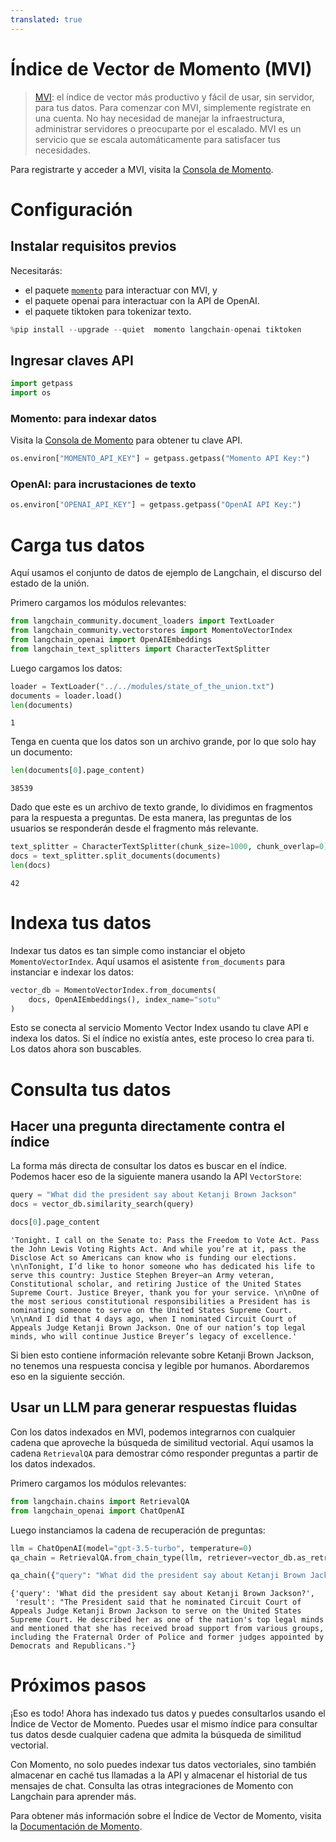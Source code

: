 ```yaml
---
translated: true
---
```


# Índice de Vector de Momento (MVI)

>[MVI](https://gomomento.com): el índice de vector más productivo y fácil de usar, sin servidor, para tus datos. Para comenzar con MVI, simplemente regístrate en una cuenta. No hay necesidad de manejar la infraestructura, administrar servidores o preocuparte por el escalado. MVI es un servicio que se escala automáticamente para satisfacer tus necesidades.

Para registrarte y acceder a MVI, visita la [Consola de Momento](https://console.gomomento.com).

# Configuración

## Instalar requisitos previos

Necesitarás:
- el paquete [`momento`](https://pypi.org/project/momento/) para interactuar con MVI, y
- el paquete openai para interactuar con la API de OpenAI.
- el paquete tiktoken para tokenizar texto.

```python
%pip install --upgrade --quiet  momento langchain-openai tiktoken
```

## Ingresar claves API

```python
import getpass
import os
```

### Momento: para indexar datos

Visita la [Consola de Momento](https://console.gomomento.com) para obtener tu clave API.

```python
os.environ["MOMENTO_API_KEY"] = getpass.getpass("Momento API Key:")
```

### OpenAI: para incrustaciones de texto

```python
os.environ["OPENAI_API_KEY"] = getpass.getpass("OpenAI API Key:")
```

# Carga tus datos

Aquí usamos el conjunto de datos de ejemplo de Langchain, el discurso del estado de la unión.

Primero cargamos los módulos relevantes:

```python
from langchain_community.document_loaders import TextLoader
from langchain_community.vectorstores import MomentoVectorIndex
from langchain_openai import OpenAIEmbeddings
from langchain_text_splitters import CharacterTextSplitter
```

Luego cargamos los datos:

```python
loader = TextLoader("../../modules/state_of_the_union.txt")
documents = loader.load()
len(documents)
```

```output
1
```

Tenga en cuenta que los datos son un archivo grande, por lo que solo hay un documento:

```python
len(documents[0].page_content)
```

```output
38539
```

Dado que este es un archivo de texto grande, lo dividimos en fragmentos para la respuesta a preguntas. De esta manera, las preguntas de los usuarios se responderán desde el fragmento más relevante.

```python
text_splitter = CharacterTextSplitter(chunk_size=1000, chunk_overlap=0)
docs = text_splitter.split_documents(documents)
len(docs)
```

```output
42
```

# Indexa tus datos

Indexar tus datos es tan simple como instanciar el objeto `MomentoVectorIndex`. Aquí usamos el asistente `from_documents` para instanciar e indexar los datos:

```python
vector_db = MomentoVectorIndex.from_documents(
    docs, OpenAIEmbeddings(), index_name="sotu"
)
```

Esto se conecta al servicio Momento Vector Index usando tu clave API e indexa los datos. Si el índice no existía antes, este proceso lo crea para ti. Los datos ahora son buscables.

# Consulta tus datos

## Hacer una pregunta directamente contra el índice

La forma más directa de consultar los datos es buscar en el índice. Podemos hacer eso de la siguiente manera usando la API `VectorStore`:

```python
query = "What did the president say about Ketanji Brown Jackson"
docs = vector_db.similarity_search(query)
```

```python
docs[0].page_content
```

```output
'Tonight. I call on the Senate to: Pass the Freedom to Vote Act. Pass the John Lewis Voting Rights Act. And while you’re at it, pass the Disclose Act so Americans can know who is funding our elections. \n\nTonight, I’d like to honor someone who has dedicated his life to serve this country: Justice Stephen Breyer—an Army veteran, Constitutional scholar, and retiring Justice of the United States Supreme Court. Justice Breyer, thank you for your service. \n\nOne of the most serious constitutional responsibilities a President has is nominating someone to serve on the United States Supreme Court. \n\nAnd I did that 4 days ago, when I nominated Circuit Court of Appeals Judge Ketanji Brown Jackson. One of our nation’s top legal minds, who will continue Justice Breyer’s legacy of excellence.'
```

Si bien esto contiene información relevante sobre Ketanji Brown Jackson, no tenemos una respuesta concisa y legible por humanos. Abordaremos eso en la siguiente sección.

## Usar un LLM para generar respuestas fluidas

Con los datos indexados en MVI, podemos integrarnos con cualquier cadena que aproveche la búsqueda de similitud vectorial. Aquí usamos la cadena `RetrievalQA` para demostrar cómo responder preguntas a partir de los datos indexados.

Primero cargamos los módulos relevantes:

```python
from langchain.chains import RetrievalQA
from langchain_openai import ChatOpenAI
```

Luego instanciamos la cadena de recuperación de preguntas:

```python
llm = ChatOpenAI(model="gpt-3.5-turbo", temperature=0)
qa_chain = RetrievalQA.from_chain_type(llm, retriever=vector_db.as_retriever())
```

```python
qa_chain({"query": "What did the president say about Ketanji Brown Jackson?"})
```

```output
{'query': 'What did the president say about Ketanji Brown Jackson?',
 'result': "The President said that he nominated Circuit Court of Appeals Judge Ketanji Brown Jackson to serve on the United States Supreme Court. He described her as one of the nation's top legal minds and mentioned that she has received broad support from various groups, including the Fraternal Order of Police and former judges appointed by Democrats and Republicans."}
```

# Próximos pasos

¡Eso es todo! Ahora has indexado tus datos y puedes consultarlos usando el Índice de Vector de Momento. Puedes usar el mismo índice para consultar tus datos desde cualquier cadena que admita la búsqueda de similitud vectorial.

Con Momento, no solo puedes indexar tus datos vectoriales, sino también almacenar en caché tus llamadas a la API y almacenar el historial de tus mensajes de chat. Consulta las otras integraciones de Momento con Langchain para aprender más.

Para obtener más información sobre el Índice de Vector de Momento, visita la [Documentación de Momento](https://docs.gomomento.com).
